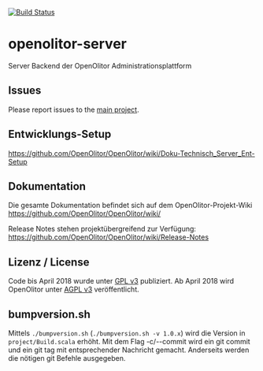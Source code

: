 [![Build Status](https://travis-ci.com/OpenOlitor/openolitor-server.svg?branch=prod)](https://travis-ci.com/OpenOlitor/openolitor-server)
# openolitor-server
Server Backend der OpenOlitor Administrationsplattform

## Issues
Please report issues to the [main project](https://github.com/OpenOlitor/OpenOlitor/issues).

## Entwicklungs-Setup
https://github.com/OpenOlitor/OpenOlitor/wiki/Doku-Technisch_Server_Ent-Setup

## Dokumentation
Die gesamte Dokumentation befindet sich auf dem OpenOlitor-Projekt-Wiki
https://github.com/OpenOlitor/OpenOlitor/wiki/

Release Notes stehen projektübergreifend zur Verfügung:
https://github.com/OpenOlitor/OpenOlitor/wiki/Release-Notes

## Lizenz / License
Code bis April 2018 wurde unter [GPL v3](LICENSE_legacy) publiziert. Ab April 2018 wird OpenOlitor unter [AGPL v3](LICENSE) veröffentlicht.

## bumpversion.sh
Mittels `./bumpversion.sh` (`./bumpversion.sh -v 1.0.x`) wird die Version in `project/Build.scala` erhöht.
Mit dem Flag -c/--commit wird ein git commit und ein git tag mit entsprechender Nachricht gemacht.
Anderseits werden die nötigen git Befehle ausgegeben.

